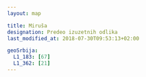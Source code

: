 ```yaml
---
layout: map

title: Miruša
designation: Predeo izuzetnih odlika
last_modified_at: 2018-07-30T09:53:13+02:00

geoSrbija:
  L1_183: [67]
  L1_362: [21]
---
```

